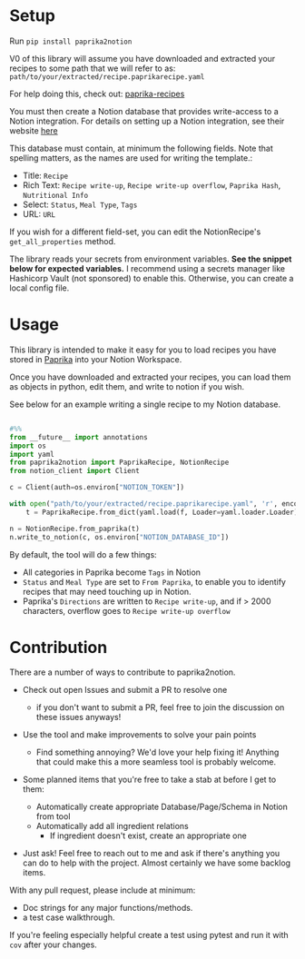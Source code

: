 # Setup
Run `pip install paprika2notion`

V0 of this library will assume you have downloaded and extracted your recipes to some path that we will refer to as: `path/to/your/extracted/recipe.paprikarecipe.yaml`

For help doing this, check out: [paprika-recipes](https://github.com/coddingtonbear/paprika-recipes)

You must then create a Notion database that provides write-access to a Notion integration. For details on setting up a Notion integration, see their website [here](https://www.notion.so/help/create-integrations-with-the-notion-api#create-an-internal-integration)

This database must contain, at minimum the following fields. Note that spelling matters, as the names are used for writing the template.:
- Title: `Recipe`
- Rich Text: `Recipe write-up`, `Recipe write-up overflow`,  `Paprika Hash`, `Nutritional Info`
- Select: `Status`, `Meal Type`, `Tags`
- URL: `URL`


If you wish for a different field-set, you can edit the NotionRecipe's `get_all_properties` method.

The library reads your secrets from environment variables. **See the snippet below for expected variables.**
I recommend using a secrets manager like Hashicorp Vault (not sponsored) to enable this. 
Otherwise, you can create a local config file.

# Usage

This library is intended to make it easy for you to load recipes you have stored in [Paprika](https://www.paprikaapp.com/) into your Notion Workspace.

Once you have downloaded and extracted your recipes, you can load them as objects in python, edit them, and write to notion if you wish. 

See below for an example writing a single recipe to my Notion database.

```python

#%%
from __future__ import annotations
import os
import yaml
from paprika2notion import PaprikaRecipe, NotionRecipe
from notion_client import Client

c = Client(auth=os.environ["NOTION_TOKEN"])

with open("path/to/your/extracted/recipe.paprikarecipe.yaml", 'r', encoding='utf8') as f:
    t = PaprikaRecipe.from_dict(yaml.load(f, Loader=yaml.loader.Loader))

n = NotionRecipe.from_paprika(t)
n.write_to_notion(c, os.environ["NOTION_DATABASE_ID"])

```

By default, the tool will do a few things:
- All categories in Paprika become `Tags` in Notion
- `Status` and `Meal Type` are set to `From Paprika`, to enable you to identify recipes that may need touching up in Notion.
- Paprika's `Directions` are written to `Recipe write-up`, and if > 2000 characters, overflow goes to `Recipe write-up overflow`


# Contribution

There are a number of ways to contribute to paprika2notion.

- Check out open Issues and submit a PR to resolve one
  - if you don't want to submit a PR, feel free to join the discussion on these issues anyways!
- Use the tool and make improvements to solve your pain points
  - Find something annoying? We'd love your help fixing it! Anything that could make this a more seamless tool is probably welcome.

- Some planned items that you're free to take a stab at before I get to them:
  - Automatically create appropriate Database/Page/Schema in Notion from tool
  - Automatically add all ingredient relations
    - If ingredient doesn't exist, create an appropriate one
  
- Just ask! Feel free to reach out to me and ask if there's anything you can do to help with the project. Almost certainly we have some backlog items.


With any pull request, please include at minimum:
- Doc strings for any major functions/methods.
- a test case walkthrough.

If you're feeling especially helpful create a test using pytest and run it with `cov` after your changes.
